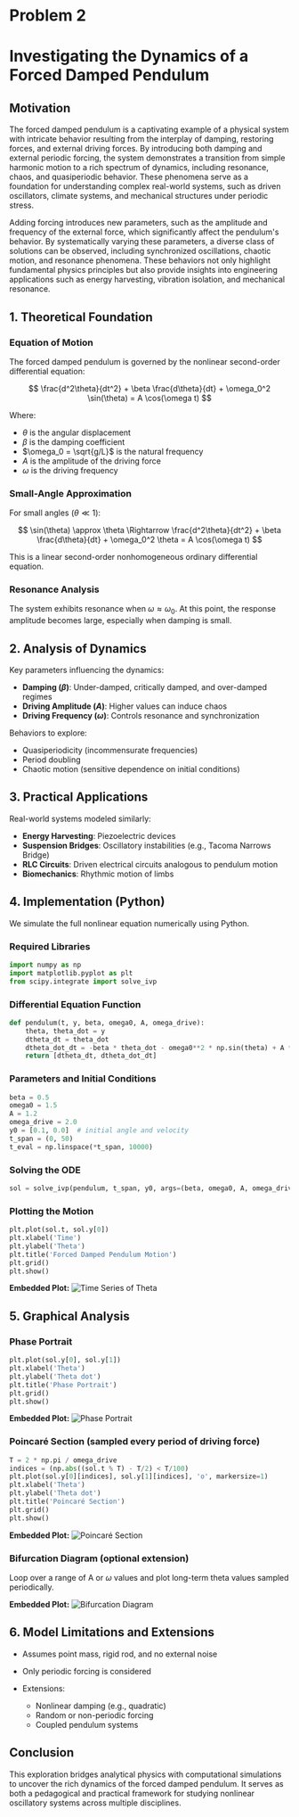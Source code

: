 # Problem 2
# Investigating the Dynamics of a Forced Damped Pendulum

## Motivation

The forced damped pendulum is a captivating example of a physical system with intricate behavior resulting from the interplay of damping, restoring forces, and external driving forces. By introducing both damping and external periodic forcing, the system demonstrates a transition from simple harmonic motion to a rich spectrum of dynamics, including resonance, chaos, and quasiperiodic behavior. These phenomena serve as a foundation for understanding complex real-world systems, such as driven oscillators, climate systems, and mechanical structures under periodic stress.

Adding forcing introduces new parameters, such as the amplitude and frequency of the external force, which significantly affect the pendulum's behavior. By systematically varying these parameters, a diverse class of solutions can be observed, including synchronized oscillations, chaotic motion, and resonance phenomena. These behaviors not only highlight fundamental physics principles but also provide insights into engineering applications such as energy harvesting, vibration isolation, and mechanical resonance.

## 1. Theoretical Foundation

### Equation of Motion

The forced damped pendulum is governed by the nonlinear second-order differential equation:

$$
\frac{d^2\theta}{dt^2} + \beta \frac{d\theta}{dt} + \omega_0^2 \sin(\theta) = A \cos(\omega t) 
$$

Where:

* $\theta$ is the angular displacement
* $\beta$ is the damping coefficient
* $\omega_0 = \sqrt{g/L}$ is the natural frequency
* $A$ is the amplitude of the driving force
* $\omega$ is the driving frequency

### Small-Angle Approximation

For small angles ($\theta \ll 1$):

$$
\sin(\theta) \approx \theta \Rightarrow \frac{d^2\theta}{dt^2} + \beta \frac{d\theta}{dt} + \omega_0^2 \theta = A \cos(\omega t) 
$$

This is a linear second-order nonhomogeneous ordinary differential equation.

### Resonance Analysis

The system exhibits resonance when $\omega \approx \omega_0$. At this point, the response amplitude becomes large, especially when damping is small.

## 2. Analysis of Dynamics

Key parameters influencing the dynamics:

* **Damping ($\beta$)**: Under-damped, critically damped, and over-damped regimes
* **Driving Amplitude ($A$)**: Higher values can induce chaos
* **Driving Frequency ($\omega$)**: Controls resonance and synchronization

Behaviors to explore:

* Quasiperiodicity (incommensurate frequencies)
* Period doubling
* Chaotic motion (sensitive dependence on initial conditions)

## 3. Practical Applications

Real-world systems modeled similarly:

* **Energy Harvesting**: Piezoelectric devices
* **Suspension Bridges**: Oscillatory instabilities (e.g., Tacoma Narrows Bridge)
* **RLC Circuits**: Driven electrical circuits analogous to pendulum motion
* **Biomechanics**: Rhythmic motion of limbs

## 4. Implementation (Python)

We simulate the full nonlinear equation numerically using Python.

### Required Libraries

```python
import numpy as np
import matplotlib.pyplot as plt
from scipy.integrate import solve_ivp
```

### Differential Equation Function

```python
def pendulum(t, y, beta, omega0, A, omega_drive):
    theta, theta_dot = y
    dtheta_dt = theta_dot
    dtheta_dot_dt = -beta * theta_dot - omega0**2 * np.sin(theta) + A * np.cos(omega_drive * t)
    return [dtheta_dt, dtheta_dot_dt]
```

### Parameters and Initial Conditions

```python
beta = 0.5
omega0 = 1.5
A = 1.2
omega_drive = 2.0
y0 = [0.1, 0.0]  # initial angle and velocity
t_span = (0, 50)
t_eval = np.linspace(*t_span, 10000)
```

### Solving the ODE

```python
sol = solve_ivp(pendulum, t_span, y0, args=(beta, omega0, A, omega_drive), t_eval=t_eval)
```

### Plotting the Motion

```python
plt.plot(sol.t, sol.y[0])
plt.xlabel('Time')
plt.ylabel('Theta')
plt.title('Forced Damped Pendulum Motion')
plt.grid()
plt.show()
```

**Embedded Plot:**
![Time Series of Theta](images/theta_vs_time.png)

## 5. Graphical Analysis

### Phase Portrait

```python
plt.plot(sol.y[0], sol.y[1])
plt.xlabel('Theta')
plt.ylabel('Theta dot')
plt.title('Phase Portrait')
plt.grid()
plt.show()
```

**Embedded Plot:**
![Phase Portrait](images/phase_portrait.png)

### Poincaré Section (sampled every period of driving force)

```python
T = 2 * np.pi / omega_drive
indices = (np.abs((sol.t % T) - T/2) < T/100)
plt.plot(sol.y[0][indices], sol.y[1][indices], 'o', markersize=1)
plt.xlabel('Theta')
plt.ylabel('Theta dot')
plt.title('Poincaré Section')
plt.grid()
plt.show()
```

**Embedded Plot:**
![Poincaré Section](images/poincare_section.png)

### Bifurcation Diagram (optional extension)

Loop over a range of A or $\omega$ values and plot long-term theta values sampled periodically.

**Embedded Plot:**
![Bifurcation Diagram](images/bifurcation_diagram.png)

## 6. Model Limitations and Extensions

* Assumes point mass, rigid rod, and no external noise
* Only periodic forcing is considered
* Extensions:

  * Nonlinear damping (e.g., quadratic)
  * Random or non-periodic forcing
  * Coupled pendulum systems

## Conclusion

This exploration bridges analytical physics with computational simulations to uncover the rich dynamics of the forced damped pendulum. It serves as both a pedagogical and practical framework for studying nonlinear oscillatory systems across multiple disciplines.
